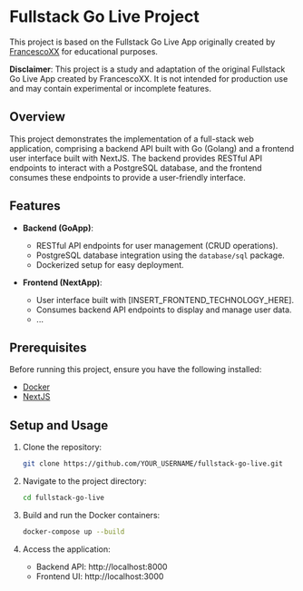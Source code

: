 # Fullstack Go Live Project

This project is based on the Fullstack Go Live App originally created by [FrancescoXX](https://github.com/FrancescoXX/go-fullstack-app) for educational purposes.

**Disclaimer**: This project is a study and adaptation of the original Fullstack Go Live App created by FrancescoXX. It is not intended for production use and may contain experimental or incomplete features.

## Overview

This project demonstrates the implementation of a full-stack web application, comprising a backend API built with Go (Golang) and a frontend user interface built with NextJS. The backend provides RESTful API endpoints to interact with a PostgreSQL database, and the frontend consumes these endpoints to provide a user-friendly interface.

## Features

- **Backend (GoApp)**:

  - RESTful API endpoints for user management (CRUD operations).
  - PostgreSQL database integration using the `database/sql` package.
  - Dockerized setup for easy deployment.

- **Frontend (NextApp)**:
  - User interface built with [INSERT_FRONTEND_TECHNOLOGY_HERE].
  - Consumes backend API endpoints to display and manage user data.
  - ...

## Prerequisites

Before running this project, ensure you have the following installed:

- [Docker](https://www.docker.com/)
- [NextJS](https://nextjs.org/)

## Setup and Usage

1. Clone the repository:

   ```bash
   git clone https://github.com/YOUR_USERNAME/fullstack-go-live.git
   ```

2. Navigate to the project directory:

   ```bash
   cd fullstack-go-live
   ```

3. Build and run the Docker containers:

   ```bash
   docker-compose up --build
   ```

4. Access the application:
   - Backend API: http://localhost:8000
   - Frontend UI: http://localhost:3000
